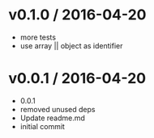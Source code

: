 
v0.1.0 / 2016-04-20
===================

  * more tests
  * use array || object as identifier

v0.0.1 / 2016-04-20
===================

  * 0.0.1
  * removed unused deps
  * Update readme.md
  * initial commit
